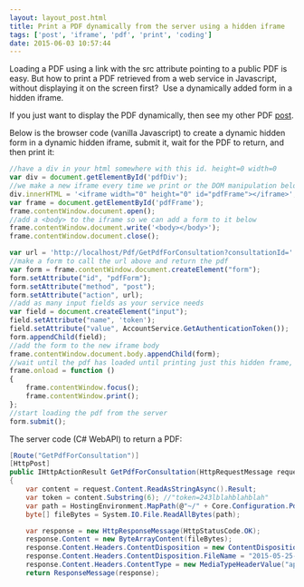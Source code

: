 ```yaml
---
layout: layout_post.html
title: Print a PDF dynamically from the server using a hidden iframe
tags: ['post', 'iframe', 'pdf', 'print', 'coding']
date: 2015-06-03 10:57:44
---
```


Loading a PDF using a link with the src attribute pointing to a public PDF is easy. But how to print a PDF retrieved from a web service in Javascript, without displaying it on the screen first?  Use a dynamically added form in a hidden iframe.

If you just want to display the PDF dynamically, then see my other PDF [post](/articles/2015/show-a-pdf-from-the-server-in-a-new-tab-on-button-click/).


Below is the browser code (vanilla Javascript) to create a dynamic hidden form in a dynamic hidden iframe, submit it, wait for the PDF to return, and then print it:

```js
//have a div in your html somewhere with this id. height=0 width=0
var div = document.getElementById('pdfDiv');
//we make a new iframe every time we print or the DOM manipulation below breaks
div.innerHTML = '<iframe width="0" height="0" id="pdfFrame"></iframe>';
var frame = document.getElementById('pdfFrame');
frame.contentWindow.document.open();
//add a <body> to the iframe so we can add a form to it below
frame.contentWindow.document.write('<body></body>');
frame.contentWindow.document.close();

var url = 'http://localhost/Pdf/GetPdfForConsultation?consultationId=' + consultation.Id;
//make a form to call the url above and return the pdf
var form = frame.contentWindow.document.createElement("form");
form.setAttribute("id", "pdfForm");
form.setAttribute("method", "post");
form.setAttribute("action", url);
//add as many input fields as your service needs
var field = document.createElement("input");
field.setAttribute("name", 'token');
field.setAttribute("value", AccountService.GetAuthenticationToken());
form.appendChild(field);
//add the form to the new iframe body
frame.contentWindow.document.body.appendChild(form);
//wait until the pdf has loaded until printing just this hidden frame, not the surrounding page
frame.onload = function ()
{
    frame.contentWindow.focus();
    frame.contentWindow.print();
};
//start loading the pdf from the server
form.submit();
```

The server code (C# WebAPI) to return a PDF:

```csharp
[Route("GetPdfForConsultation")]
[HttpPost]
public IHttpActionResult GetPdfForConsultation(HttpRequestMessage request, long consultationId)
{
	var content = request.Content.ReadAsStringAsync().Result;
	var token = content.Substring(6); //"token=243lblahblahblah"
	var path = HostingEnvironment.MapPath(@"~/" + Core.Configuration.PdfFolder + "2015-05-25-13h41m54-TBH20949482.pdf");
	byte[] fileBytes = System.IO.File.ReadAllBytes(path);

	var response = new HttpResponseMessage(HttpStatusCode.OK);
	response.Content = new ByteArrayContent(fileBytes);
	response.Content.Headers.ContentDisposition = new ContentDispositionHeaderValue("inline"); //opens in tab, use 'attachment' to download instead
	response.Content.Headers.ContentDisposition.FileName = "2015-05-25-13h41m54-TBH20949482.pdf";
	response.Content.Headers.ContentType = new MediaTypeHeaderValue("application/pdf");
	return ResponseMessage(response);
```
